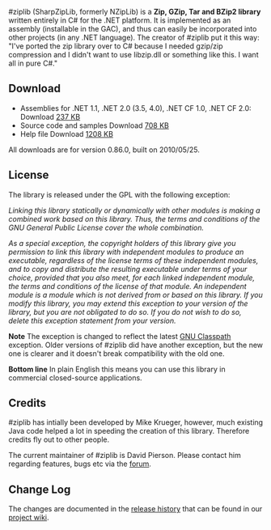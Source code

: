 \#ziplib (SharpZipLib, formerly NZipLib) is a **Zip, GZip, Tar and BZip2 library** written entirely in C# for the .NET platform. It is implemented as an assembly (installable in the GAC), and thus can easily be incorporated into other projects (in any .NET language). The creator of \#ziplib put it this way: "I've ported the zip library over to C# because I needed gzip/zip compression and I didn't want to use libzip.dll or something like this. I want all in pure C\#." 

## Download

* Assemblies for .NET 1.1, .NET 2.0 (3.5, 4.0), .NET CF 1.0, .NET CF 2.0: Download [237 KB](https://sourceforge.net/projects/sharpdevelop/files/SharpZipLib/0.86/SharpZipLib_0860_Bin.zip/download)
* Source code and samples Download [708 KB](https://sourceforge.net/projects/sharpdevelop/files/SharpZipLib/0.86/SharpZipLib_0860_SourceSamples.zip/download)
* Help file Download [1208 KB](https://sourceforge.net/projects/sharpdevelop/files/SharpZipLib/0.86/SharpZipLib_0860.chm/download)

All downloads are for version 0.86.0, built on 2010/05/25. 

## License
The library is released under the GPL with the following exception:

_Linking this library statically or dynamically with other modules is making a combined work based on this library. Thus, the terms and conditions of the GNU General Public License cover the whole combination._

_As a special exception, the copyright holders of this library give you permission to link this library with independent modules to produce an executable, regardless of the license terms of these independent modules, and to copy and distribute the resulting executable under terms of your choice, provided that you also meet, for each linked independent module, the terms and conditions of the license of that module. An independent module is a module which is not derived from or based on this library. If you modify this library, you may extend this exception to your version of the library, but you are not obligated to do so. If you do not wish to do so, delete this exception statement from your version._

**Note** The exception is changed to reflect the latest [GNU Classpath](http://www.gnu.org/software/classpath/classpath.html) exception. Older versions of \#ziplib did have another exception, but the new one is clearer and it doesn't break compatibility with the old one.

**Bottom line** In plain English this means you can use this library in commercial closed-source applications. 

## Credits
\#ziplib has intially been developed by Mike Krueger, however, much existing Java code helped a lot in speeding the creation of this library. Therefore credits fly out to other people.

The current maintainer of \#ziplib is David Pierson. Please contact him regarding features, bugs etc via the [forum](http://community.sharpdevelop.net/forums/12.aspx). 

## Change Log
The changes are documented in the [release history](https://github.com/icsharpcode/SharpZipLib/wiki/Release-History) that can be found in our [project wiki](https://github.com/icsharpcode/SharpZipLib/wiki). 